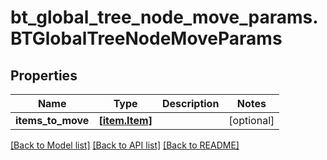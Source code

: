 # bt_global_tree_node_move_params.BTGlobalTreeNodeMoveParams

## Properties
Name | Type | Description | Notes
------------ | ------------- | ------------- | -------------
**items_to_move** | [**[item.Item]**](Item.md) |  | [optional] 

[[Back to Model list]](../README.md#documentation-for-models) [[Back to API list]](../README.md#documentation-for-api-endpoints) [[Back to README]](../README.md)



